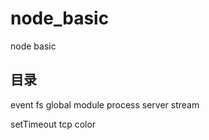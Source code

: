 # node_basic
node basic

## 目录

event 
fs
global
module
process
server
stream


setTimeout
tcp
color